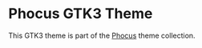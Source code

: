 # Phocus GTK3 Theme
This GTK3 theme is part of the [Phocus](https://github.com/phocus/) theme collection.
